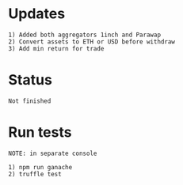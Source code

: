 # Updates
```
1) Added both aggregators 1inch and Parawap
2) Convert assets to ETH or USD before withdraw
3) Add min return for trade 
```

# Status
```
Not finished
```


# Run tests

```
NOTE: in separate console

1) npm run ganache  
2) truffle test
```

